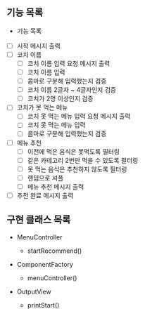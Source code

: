 ## 기능 목록
- 기능 목록
- [ ]  시작 메시지 출력
- [ ]  코치 이름
    - [ ]  코치 이름 입력 요청 메시지 출력
    - [ ]  코치 이름 입력
    - [ ]  콤마로 구분해 입력했는지 검증
    - [ ]  코치 이름 2글자 ~ 4글자인지 검증
    - [ ]  코치가 2명 이상인지 검증
- [ ]  코치가 못 먹는 메뉴
    - [ ]  코치 못 먹는 메뉴 입력 요청 메시지 출력
    - [ ]  코치 못 먹는 메뉴 입력
    - [ ]  콤마로 구분해 입력했는지 검증
- [ ]  메뉴 추천
    - [ ]  이전에 먹은 음식은 못먹도록 필터링
    - [ ]  같은 카테고리 2번만 먹을 수 있도록 필터링
    - [ ]  못 먹는 음식은 추천하지 않도록 필터링
    - [ ]  랜덤으로 셔플
    - [ ]  메뉴 추천 메시지 출력
- [ ]  추천 완료 메시지 출력

## 구현 클래스 목록
- MenuController
  - startRecommend()

- ComponentFactory
  - menuController()

- OutputView
  - printStart()